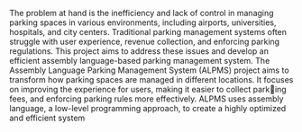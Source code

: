 The problem at hand is the inefficiency and lack of control in managing parking spaces in various environments,
including airports, universities, hospitals, and city centers. Traditional parking management systems often struggle
with user experience, revenue collection, and enforcing parking regulations. This project aims to address these issues
and develop an efficient assembly language-based parking management system.
The Assembly Language Parking Management System (ALPMS) project aims to transform how parking spaces
are managed in different locations. It focuses on improving the experience for users, making it easier to collect parking fees, and enforcing parking rules more effectively. ALPMS uses assembly language, a low-level programming
approach, to create a highly optimized and efficient system
